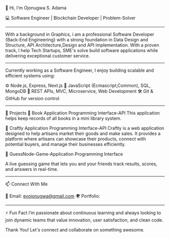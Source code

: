 👋 Hi, I'm Ojonugwa S. Adama

💻 Software Engineer | Blockchain Developer | Problem-Solver

----------------------------------------------------------------------------------------------------------------------------------------------------------------
With a background in Graphics, i am a professional Software Developer {Back-End Engineering} with a strong foundation in Data Design and Structure, API Architecture,Design and API implementation.
With a proven track, I help Tech Startups, SME's solve build software applications while delivering exceptional customer service.

-----------------------------------------------------------------------------------------------------------------------------------------------------------------
Currently working as a Software Engineer, I enjoy building scalable and efficient systems using:


⚙️ Node.js, Express, Next.js
🧠 JavaScript (Ecmascript,Common), SQL, MongoDB
🔧 REST APIs, MVC, Microservice, Web Development
🛠️ Git & GitHub for version control

-------------------------------------------------------------------------------------------------------------------------------------------------------------------

🚀 Projects
🔗 Book Application Programming Interface-API
This application helps keep records of all books in a mini library system.

🔗 Craftly Application Programming Interface-API
Craftly is a web application designed to help artisans market their goods and make sales.
It provides a platform where artisans can showcase their products, connect with potential buyers, and manage their businesses efficiently.

🔗 GuessNode-Game-Application Programming Interface

A live guessing game that lets you and your friends track results, scores, and answers in real-time.

---------------------------------------------------------------------------------------------------------------------------------------------------------------------
📫 Connect With Me

📧 Email: evojonugwa@gmail.com
🌍 Portfolio: 

---------------------------------------------------------------------------------------------------------------------------------------------------------------------
⚡ Fun Fact
I’m passionate about continuous learning and always looking to join dynamic teams that value innovation, user satisfaction, and clean code.

Thank You! 
Let's connect and collaborate on something awesome.
